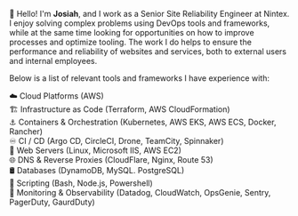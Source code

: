 👋 Hello! I'm **Josiah**, and I work as a Senior Site Reliability Engineer at Nintex. I enjoy solving complex problems using DevOps tools and frameworks, while at the same time looking for opportunities on how to improve processes and optimize tooling. The work I do helps to ensure the performance and reliability of websites and services, both to external users and internal employees.

Below is a list of relevant tools and frameworks I have experience with:

☁️ Cloud Platforms (AWS)\
🏗️ Infrastructure as Code (Terraform, AWS CloudFormation)\
⚓ Containers & Orchestration (Kubernetes, AWS EKS, AWS ECS, Docker, Rancher)\
♾️ CI / CD (Argo CD, CircleCI, Drone, TeamCity, Spinnaker)\
📔 Web Servers (Linux, Microsoft IIS, AWS EC2)\
🌐 DNS & Reverse Proxies (CloudFlare, Nginx, Route 53)\
🛢️ Databases (DynamoDB, MySQL. PostgreSQL)\
📜 Scripting (Bash, Node.js, Powershell)\
🔭 Monitoring & Observability (Datadog, CloudWatch, OpsGenie, Sentry, PagerDuty, GaurdDuty)
